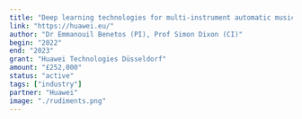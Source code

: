 ```yaml
---
title: "Deep learning technologies for multi-instrument automatic music transcription"
link: "https://huawei.eu/"
author: "Dr Emmanouil Benetos (PI), Prof Simon Dixon (CI)"
begin: "2022"
end: "2023"
grant: "Huawei Technologies Düsseldorf"
amount: "£252,000"
status: "active"
tags: ["industry"]
partner: "Huawei"
image: "./rudiments.png"
---
```


